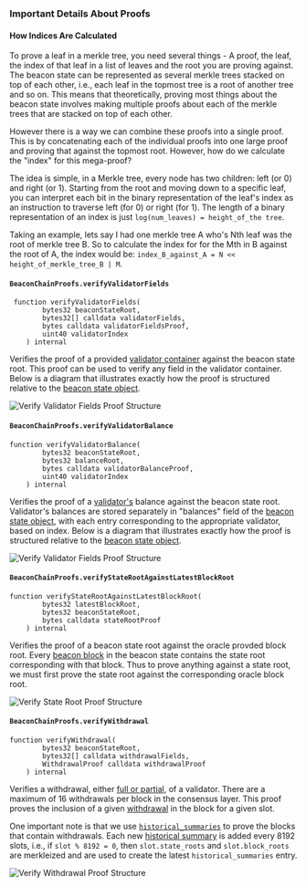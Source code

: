 ### Important Details About Proofs
#### How Indices Are Calculated
To prove a leaf in a merkle tree, you need several things - A proof, the leaf, the index of that leaf in a list of leaves and the root you are proving against.  The beacon state can be represented as several merkle trees stacked on top of each other, i.e., each leaf in the topmost tree is a root of another tree and so on.  This means that theoretically, proving most things about the beacon state involves making multiple proofs about each of the merkle trees that are stacked on top of each other.  

However there is a way we can combine these proofs into a single proof.  This is by concatenating each of the individual proofs into one large proof and proving that against the topmost root.  However, how do we calculate the "index" for this mega-proof?

The idea is simple, in a Merkle tree, every node has two children: left (or 0) and right (or 1). Starting from the root and moving down to a specific leaf, you can interpret each bit in the binary representation of the leaf's index as an instruction to traverse left (for 0) or right (for 1).  The length of a binary representation of an index is just `log(num_leaves) = height_of_the tree`.  

Taking an example, lets say I had one merkle tree A who's Nth leaf was the root of merkle tree B.  So to calculate the index for for the Mth in B against the root of A, the index would be:
`index_B_against_A = N << height_of_merkle_tree_B | M`.  


#### `BeaconChainProofs.verifyValidatorFields`

```solidity
 function verifyValidatorFields(
        bytes32 beaconStateRoot,
        bytes32[] calldata validatorFields,
        bytes calldata validatorFieldsProof,
        uint40 validatorIndex
    ) internal
```
Verifies the proof of a provided [validator container](https://github.com/ethereum/consensus-specs/blob/dev/specs/phase0/beacon-chain.md#validator) against the beacon state root.  This proof can be used to verify any field in the validator container.  Below is a diagram that illustrates exactly how the proof is structured relative to the [beacon state object](https://github.com/ethereum/consensus-specs/blob/dev/specs/capella/beacon-chain.md#beaconstate).  

![Verify Validator Fields Proof Structure](../images/Withdrawal_Credential_Proof.png)


#### `BeaconChainProofs.verifyValidatorBalance`

```solidity
function verifyValidatorBalance(
        bytes32 beaconStateRoot,
        bytes32 balanceRoot,
        bytes calldata validatorBalanceProof,
        uint40 validatorIndex
    ) internal
```
Verifies the proof of a [validator's](https://github.com/ethereum/consensus-specs/blob/dev/specs/phase0/beacon-chain.md#validator) balance against the beacon state root.  Validator's balances are stored separately in "balances" field of the [beacon state object](https://github.com/ethereum/consensus-specs/blob/dev/specs/capella/beacon-chain.md#beaconstate), with each entry corresponding to the appropriate validator, based on index.  Below is a diagram that illustrates exactly how the proof is structured relative to the [beacon state object](https://github.com/ethereum/consensus-specs/blob/dev/specs/capella/beacon-chain.md#beaconstate).  

![Verify Validator Fields Proof Structure](../images/Balance_Proof.png)

#### `BeaconChainProofs.verifyStateRootAgainstLatestBlockRoot`

```solidity
function verifyStateRootAgainstLatestBlockRoot(
        bytes32 latestBlockRoot,
        bytes32 beaconStateRoot,
        bytes calldata stateRootProof
    ) internal
```
Verifies the proof of a beacon state root against the oracle provded block root.  Every [beacon block](https://github.com/ethereum/consensus-specs/blob/dev/specs/phase0/beacon-chain.md#beaconblock) in the beacon state contains the state root corresponding with that block.  Thus to prove anything against a state root, we must first prove the state root against the corresponding oracle block root.

![Verify State Root Proof Structure](../images/staterootproof.png)


#### `BeaconChainProofs.verifyWithdrawal`

```solidity
function verifyWithdrawal(
        bytes32 beaconStateRoot,
        bytes32[] calldata withdrawalFields,
        WithdrawalProof calldata withdrawalProof
    ) internal
```
Verifies a withdrawal, either [full or partial](https://eth2book.info/capella/part2/deposits-withdrawals/withdrawal-processing/#partial-and-full-withdrawals), of a validator.  There are a maximum of 16 withdrawals per block in the consensus layer.  This proof proves the inclusion of a given [withdrawal](https://github.com/ethereum/consensus-specs/blob/dev/specs/capella/beacon-chain.md#withdrawal) in the block for a given slot.  

One important note is that we use [`historical_summaries`](https://github.com/ethereum/consensus-specs/blob/dev/specs/capella/beacon-chain.md#withdrawal) to prove the blocks that contain withdrawals.  Each new [historical summary](https://github.com/ethereum/consensus-specs/blob/dev/specs/capella/beacon-chain.md#historicalsummary) is added every 8192 slots, i.e., if `slot % 8192 = 0`, then `slot.state_roots` and `slot.block_roots` are merkleized and are used to create the latest `historical_summaries` entry.  

![Verify Withdrawal Proof Structure](../images/Withdrawal_Proof.png)



